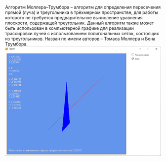 Алгоритм Моллера–Трумбора – алгоритм для определения пересечения прямой (луча) и треугольника в трёхмерном пространстве, для работы которого не требуется предварительное вычисление уравнения плоскости, содержащей треугольник. Данный алгоритм также может быть использован в компьютерной графике для реализации трассировки лучей с использованием полигональных сеток, состоящих из треугольников. Назван по имени авторов – Томаса Моллера и Бена Трумбора.
<img src="https://github.com/Sergey-94/Moller-Trumbore/blob/master/image10.png?raw=true">
